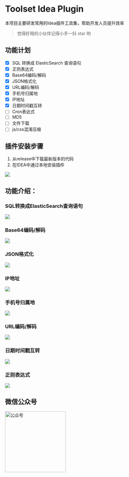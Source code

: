 # Toolset Idea Plugin
本项目主要研发常用的Idea插件工具集，帮助开发人员提升效率

> 觉得好用的小伙伴记得小手一抖 star 哟

## 功能计划
- [x] SQL 转换成 ElasticSearch 查询语句
- [x] 正则表达式
- [x] Base64编码/解码
- [x] JSON格式化
- [x] URL编码/解码
- [x] 手机号归属地
- [x] IP地址
- [x] 日期时间戳互转
- [ ] Cron表达式
- [ ] MD5
- [ ] 文件下载
- [ ] js/css混淆压缩

## 插件安装步骤
1. 从release中下载最新版本的代码
2. 在IDEA中通过本地安装插件

![](https://tva1.sinaimg.cn/large/008eGmZEgy1gn2k1z0wcsj31dm0u00vo.jpg)



## 功能介绍：

### SQL转换成ElasticSearch查询语句
![](https://tva1.sinaimg.cn/large/008eGmZEgy1gn2iu0gfhwj31c00u0q58.jpg)

### Base64编码/解码
![](https://tva1.sinaimg.cn/large/008eGmZEgy1gn2ixcu0mvj31c00u0q72.jpg)

### JSON格式化
![](https://tva1.sinaimg.cn/large/008eGmZEgy1gn2j0t0j4pj31c00u0dkf.jpg)

### IP地址
![](https://tva1.sinaimg.cn/large/008eGmZEgy1gn2j28mqysj31c00u0td7.jpg)

### 手机号归属地
![](https://tva1.sinaimg.cn/large/008eGmZEgy1gn2j4ojjxpj31c00u0whr.jpg)

### URL编码/解码
![](https://tva1.sinaimg.cn/large/008eGmZEgy1gn2j94p3d4j31c00u00xa.jpg)

### 日期时间戳互转
![](https://tva1.sinaimg.cn/large/008eGmZEly1gn2jaibxdsj31c00u0dkf.jpg)

### 正则表达式
![](https://tva1.sinaimg.cn/large/008eGmZEgy1gn2jcjxnofj31c00u0tf9.jpg)



## 微信公众号
<img width="200" src="https://raw.githubusercontent.com/silently9527/JavaCore/master/imgs/gonzhonghao.png" alt="公众号">
